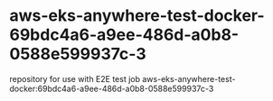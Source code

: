 # aws-eks-anywhere-test-docker-69bdc4a6-a9ee-486d-a0b8-0588e599937c-3
repository for use with E2E test job aws-eks-anywhere-test-docker:69bdc4a6-a9ee-486d-a0b8-0588e599937c-3
